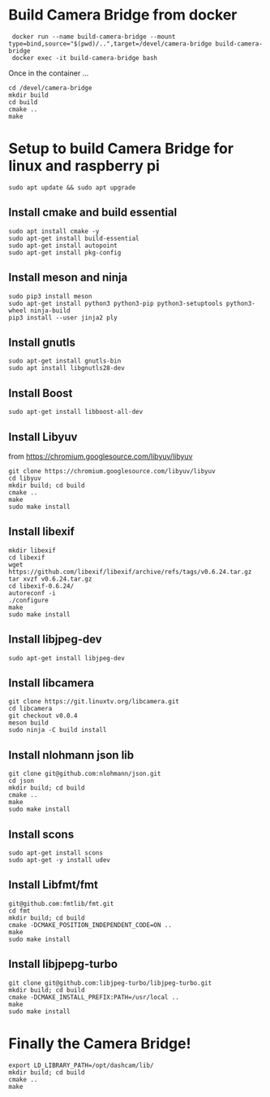 # Build Camera Bridge from docker
```shell
 docker run --name build-camera-bridge --mount type=bind,source="$(pwd)/..",target=/devel/camera-bridge build-camera-bridge
 docker exec -it build-camera-bridge bash
```
Once in the container ...
```shell
cd /devel/camera-bridge
mkdir build
cd build
cmake ..
make
```

# Setup to build Camera Bridge for linux and raspberry pi
```shell
sudo apt update && sudo apt upgrade
```

## Install cmake and build essential
```shell
sudo apt install cmake -y
sudo apt-get install build-essential
sudo apt-get install autopoint
sudo apt-get install pkg-config
```

## Install meson and ninja
```shell
sudo pip3 install meson
sudo apt-get install python3 python3-pip python3-setuptools python3-wheel ninja-build
pip3 install --user jinja2 ply
```

## Install gnutls
```shell
sudo apt-get install gnutls-bin
sudo apt install libgnutls28-dev
```

## Install Boost
```shell
sudo apt-get install libboost-all-dev
```

## Install Libyuv
from https://chromium.googlesource.com/libyuv/libyuv

```shell
git clone https://chromium.googlesource.com/libyuv/libyuv
cd libyuv
mkdir build; cd build
cmake ..
make
sudo make install
```

## Install libexif
```shell
mkdir libexif
cd libexif
wget https://github.com/libexif/libexif/archive/refs/tags/v0.6.24.tar.gz
tar xvzf v0.6.24.tar.gz
cd libexif-0.6.24/
autoreconf -i
./configure
make
sudo make install
```

## Install libjpeg-dev
```shell
sudo apt-get install libjpeg-dev
```


## Install libcamera
```shell
git clone https://git.linuxtv.org/libcamera.git
cd libcamera
git checkout v0.0.4
meson build
sudo ninja -C build install
```

## Install nlohmann json lib
```shell
git clone git@github.com:nlohmann/json.git
cd json
mkdir build; cd build
cmake ..
make
sudo make install
```

## Install scons
```shell
sudo apt-get install scons
sudo apt-get -y install udev
```

## Install Libfmt/fmt
```shell
git@github.com:fmtlib/fmt.git
cd fmt
mkdir build; cd build
cmake -DCMAKE_POSITION_INDEPENDENT_CODE=ON ..
make
sudo make install
```

## Install libjpepg-turbo
```shell
git clone git@github.com:libjpeg-turbo/libjpeg-turbo.git
mkdir build; cd build
cmake -DCMAKE_INSTALL_PREFIX:PATH=/usr/local ..
make
sudo make install
```

# Finally the Camera Bridge!
```shell
export LD_LIBRARY_PATH=/opt/dashcam/lib/
mkdir build; cd build
cmake ..
make
```
